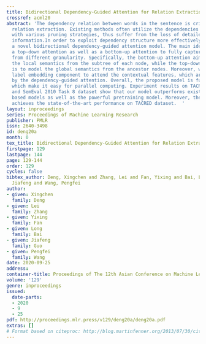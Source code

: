 ```yaml
---
title: Bidirectional Dependency-Guided Attention for Relation Extraction
crossref: acml20
abstract: 'The dependency relation between words in the sentence is critical for the
  relation extraction. Existing methods often utilize the dependencies accompanied
  with various pruning strategies, thus suffer from the loss of detailed semantic
  information.In order to exploit dependency structure more effectively, we propose
  a novel bidirectional dependency-guided attention model. The main idea is to use
  a top-down attention as well as a bottom-up attention to fully capture the dependencies
  from different granularity. Specifically, the bottom-up attention aims to model
  the local semantics from the subtree of each node, while the top-down attention
  is to model the global semantics from the ancestor nodes. Moreover, we employ a
  label embedding component to attend the contextual features, which are extracted
  by the dependency-guided attention. Overall, the proposed model is fully attention-based
  which make it easy for parallel computing. Experiment results on TACRED dataset
  and SemEval 2010 Task 8 dataset show that our model outperforms existing dependency
  based models as well as the powerful pretraining model. Moreover, the proposed model
  achieves the state-of-the-art performance on TACRED dataset.  '
layout: inproceedings
series: Proceedings of Machine Learning Research
publisher: PMLR
issn: 2640-3498
id: deng20a
month: 0
tex_title: Bidirectional Dependency-Guided Attention for Relation Extraction
firstpage: 129
lastpage: 144
page: 129-144
order: 129
cycles: false
bibtex_author: Deng, Xingchen and Zhang, Lei and Fan, Yixing and Bai, Long and Guo,
  Jiafeng and Wang, Pengfei
author:
- given: Xingchen
  family: Deng
- given: Lei
  family: Zhang
- given: Yixing
  family: Fan
- given: Long
  family: Bai
- given: Jiafeng
  family: Guo
- given: Pengfei
  family: Wang
date: 2020-09-25
address: 
container-title: Proceedings of The 12th Asian Conference on Machine Learning
volume: '129'
genre: inproceedings
issued:
  date-parts:
  - 2020
  - 9
  - 25
pdf: http://proceedings.mlr.press/v129/deng20a/deng20a.pdf
extras: []
# Format based on citeproc: http://blog.martinfenner.org/2013/07/30/citeproc-yaml-for-bibliographies/
---
```

